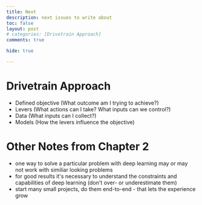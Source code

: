 ```yaml
---
title: Next
description: next issues to write about
toc: false
layout: post
# categories: [Drivetrain Approach]
comments: true

hide: true

---
```


# Drivetrain Approach
* Defined objective (What outcome am I trying to achieve?)
* Levers (What actions can I take? What inputs can we control?)
* Data (What inputs can I collect?)
* Models (How the levers influence the objective)

# Other Notes from Chapter 2
- one way to solve a particular problem with deep learning may or may not work with similiar looking problems
- for good results it's necessary to understand the constraints and capabilities of deep learning (don't over- or underestimate them)
- start many small projects, do them end-to-end - that lets the experience grow

